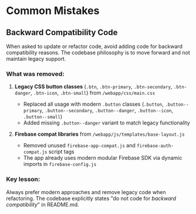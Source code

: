 # Common Mistakes

## Backward Compatibility Code
When asked to update or refactor code, avoid adding code for backward compatibility reasons. The codebase philosophy is to move forward and not maintain legacy support.

### What was removed:
1. **Legacy CSS button classes** (`.btn`, `.btn-primary`, `.btn-secondary`, `.btn-danger`, `.btn-icon`, `.btn-small`) from `/webapp/css/main.css`
   - Replaced all usage with modern `.button` classes (`.button`, `.button--primary`, `.button--secondary`, `.button--danger`, `.button--icon`, `.button--small`)
   - Added missing `.button--danger` variant to match legacy functionality

2. **Firebase compat libraries** from `/webapp/js/templates/base-layout.js`
   - Removed unused `firebase-app-compat.js` and `firebase-auth-compat.js` script tags
   - The app already uses modern modular Firebase SDK via dynamic imports in `firebase-config.js`

### Key lesson:
Always prefer modern approaches and remove legacy code when refactoring. The codebase explicitly states "do not code for _backward compatibility_" in README.md.